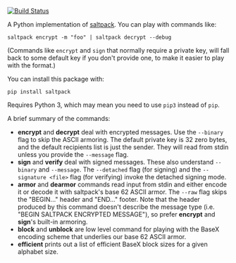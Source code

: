 [![Build Status](https://travis-ci.org/keybase/saltpack-python.svg?branch=master)](https://travis-ci.org/keybase/saltpack-python)

A Python implementation of [saltpack](https://saltpack.org/). You can
play with commands like:

```
saltpack encrypt -m "foo" | saltpack decrypt --debug
```

(Commands like `encrypt` and `sign` that normally require a private key,
will fall back to some default key if you don't provide one, to make it
easier to play with the format.)

You can install this package with:

```
pip install saltpack
```

Requires Python 3, which may mean you need to use `pip3` instead of
`pip`.

A brief summary of the commands:

- **encrypt** and **decrypt** deal with encrypted messages. Use the
  `--binary` flag to skip the ASCII armoring. The default private key is
  32 zero bytes, and the default recipients list is just the sender.
  They will read from stdin unless you provide the `--message` flag.
- **sign** and **verify** deal with signed messages. These also
  understand `--binary` and `--message`. The `--detached` flag (for
  signing) and the `--signature <file>` flag (for verifying) invoke the
  detached signing mode.
- **armor** and **dearmor** commands read input from stdin and either
  encode it or decode it with saltpack's base 62 ASCII armor. The
  `--raw` flag skips the "BEGIN..." header and "END..." footer. Note
  that the header produced by this command doesn't describe the message
  type (i.e. "BEGIN SALTPACK ENCRYPTED MESSAGE"), so prefer **encrypt**
  and **sign**'s built-in armoring.
- **block** and **unblock** are low level command for playing with the
  BaseX encoding scheme that underlies our base 62 ASCII armor.
- **efficient** prints out a list of efficient BaseX block sizes for a
  given alphabet size.

